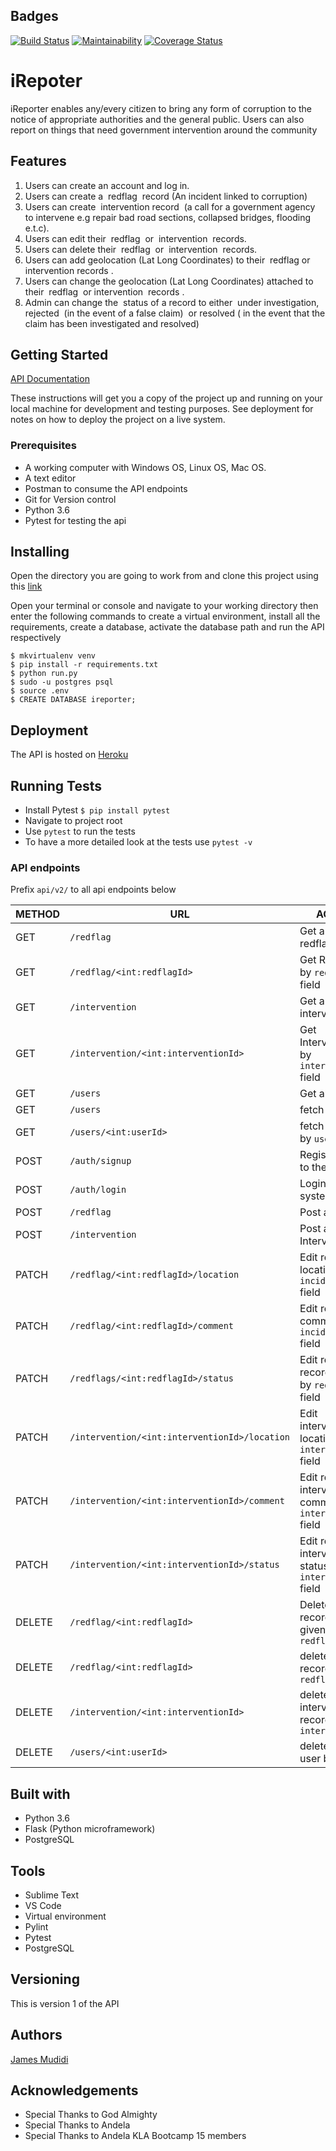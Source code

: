 ## Badges
[![Build Status](https://travis-ci.org/JamesMudidi/iReporterApi.svg?branch=deploy)](https://travis-ci.org/JamesMudidi/iReporterApi)
[![Maintainability](https://api.codeclimate.com/v1/badges/11b0282d0f924649df79/maintainability)](https://codeclimate.com/github/JamesMudidi/iReporterApi/maintainability)
[![Coverage Status](https://coveralls.io/repos/github/JamesMudidi/iReporterApi/badge.svg?branch=deploy)](https://coveralls.io/github/JamesMudidi/iReporterApi?branch=deploy)


# iRepoter
iReporter enables any/every citizen to bring any form of corruption to the notice of appropriate authorities and the general public. Users can also report on things that need government intervention around the community

## Features
1. Users can create an account and log in.
2. Users can create a ​ redflag ​ record (An incident linked to corruption)
3. Users can create ​ intervention​​ record​ ​ (a call for a government agency to intervene e.g repair bad road sections, collapsed bridges, flooding e.t.c).
4. Users can edit their ​ redflag ​ or ​ intervention ​ records.
5. Users can delete their ​ redflag ​ or ​ intervention ​ records.
6. Users can add geolocation (Lat Long Coordinates) to their ​ redflag ​ or ​ intervention records​ .
7. Users can change the geolocation (Lat Long Coordinates) attached to their ​ redflag ​ or intervention ​ records​ .
8. Admin can change the ​ status​​ of a record to either ​ under investigation, rejected ​ (in the event of a false claim)​ ​ or​ resolved ( ​ in the event that the claim has been investigated and resolved)​


## Getting Started
[API Documentation](https://documenter.getpostman.com/view/5833783/RzthQrAK)


These instructions will get you a copy of the project up and running on your local machine for development and testing purposes. See deployment for notes on how to deploy the project on a live system.

### Prerequisites
* A working computer with Windows OS, Linux OS, Mac OS.
* A text editor
* Postman to consume the API endpoints
* Git for Version control
* Python 3.6
* Pytest for testing the api

## Installing

Open the directory you are going to work from and clone this project using this [link](https://github.com/JamesMudidi/iReporterDB.git)

Open your terminal or console and navigate to your working directory then enter the following commands to create a virtual environment, install all the requirements, create a database, activate the database path and run the API respectively

```
$ mkvirtualenv venv
$ pip install -r requirements.txt
$ python run.py
$ sudo -u postgres psql
$ source .env
$ CREATE DATABASE ireporter;
```

## Deployment

The API is hosted on [Heroku](https://irepoter-v3.herokuapp.com/)

## Running Tests
* Install Pytest `$ pip install pytest`
* Navigate to project root
* Use `pytest` to run the tests
* To have a more detailed look at the tests use `pytest -v`

### API endpoints

Prefix `api/v2/` to all api endpoints below

| METHOD | URL | ACTION |
|---|---|---|
| GET |  `/redflag` | Get a list of all redflags |
| GET |  `/redflag/<int:redflagId>` | Get Redflags by `redflagId` field |
| GET |  `/intervention` | Get a list of all interventions |
| GET |  `/intervention/<int:interventionId>` | Get Interventions by `interventionId` field |
| GET |  `/users` | Get all users |
| GET |  `/users` | fetch all users |
| GET |  `/users/<int:userId>` | fetch one user by `userId` |
| POST |  `/auth/signup` | Register a user to the system |
| POST |  `/auth/login` | Login to the system |
| POST |  `/redflag` | Post a Redflag |
| POST |  `/intervention` | Post an Intervention |
| PATCH |  `/redflag/<int:redflagId>/location` | Edit redflag location by `incidentId` field |
| PATCH |  `/redflag/<int:redflagId>/comment` | Edit redflag comment by `incidentId` field |
| PATCH |  `/redflags/<int:redflagId>/status` | Edit redflag record status by `redflagId` field |
| PATCH |  `/intervention/<int:interventionId>/location` | Edit intervention location by `interventionId` field |
| PATCH |  `/intervention/<int:interventionId>/comment` | Edit redflag intervention comment by `interventionId` field |
| PATCH |  `/intervention/<int:interventionId>/status` | Edit redflag intervention status by `interventionId` field |
| DELETE |  `/redflag/<int:redflagId>` | Delete redflag record with given `redflagId` |
| DELETE |  `/redflag/<int:redflagId>` | delete redflag record by `redflagId` |
| DELETE |  `/intervention/<int:interventionId>` | delete intervention record by `interventionId` |
| DELETE |  `/users/<int:userId>` | delete one user by `userId` |

## Built with
* Python 3.6
* Flask (Python microframework)
* PostgreSQL

## Tools
* Sublime Text
* VS Code
* Virtual environment
* Pylint
* Pytest
* PostgreSQL

## Versioning
This is version 1 of the API

## Authors
[James Mudidi](https://github.com/JamesMudidi)

## Acknowledgements
* Special Thanks to God Almighty
* Special Thanks to Andela
* Special Thanks to Andela KLA Bootcamp 15 members

